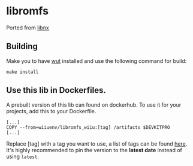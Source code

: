 # libromfs
Ported from [libnx](https://github.com/switchbrew/libnx/blob/e5ae43f4c2cca5320559d9c27ce256b2901aed40/nx/source/runtime/devices/romfs_dev.c)

## Building
Make you to have [wut](https://github.com/devkitPro/wut/) installed and use the following command for build:
```
make install
```

## Use this lib in Dockerfiles.
A prebuilt version of this lib can found on dockerhub. To use it for your projects, add this to your Dockerfile.
```
[...]
COPY --from=wiiuenv/libromfs_wiiu:[tag] /artifacts $DEVKITPRO
[...]
```
Replace [tag] with a tag you want to use, a list of tags can be found [here](https://hub.docker.com/r/wiiuenv/libromfs_wiiu/tags).
It's highly recommended to pin the version to the **latest date** instead of using `latest`.
